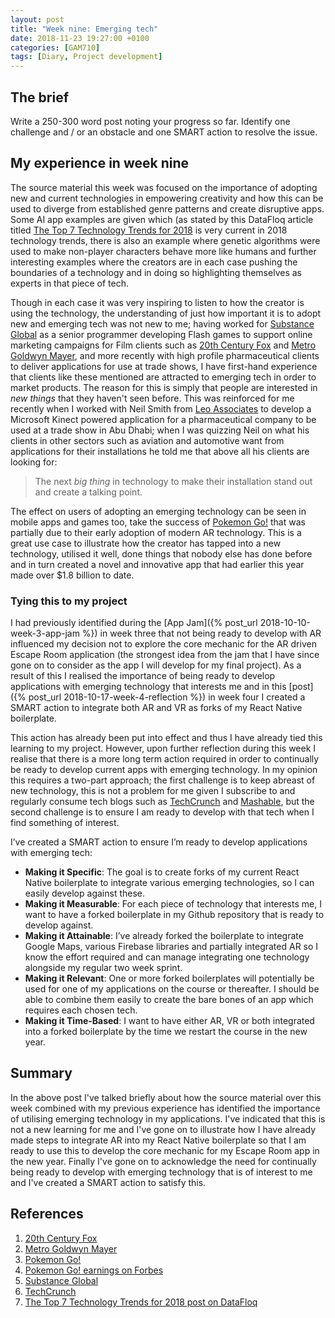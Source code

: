 ```yaml
---
layout: post
title: "Week nine: Emerging tech"
date: 2018-11-23 19:27:00 +0100
categories: [GAM710]
tags: [Diary, Project development]
---
```


## The brief

Write a 250-300 word post noting your progress so far. Identify one challenge and / or an obstacle and one SMART action to resolve the issue.

## My experience in week nine

The source material this week was focused on the importance of adopting new and current technologies in empowering creativity and how this can be used to diverge from established genre patterns and create disruptive apps. Some AI app examples are given which (as stated by this DataFloq article titled [The Top 7 Technology Trends for 2018](https://datafloq.com/read/the-top-7-technology-trends-for-2018/4085) is very current in 2018 technology trends, there is also an example where genetic algorithms were used to make non-player characters behave more like humans and further interesting examples where the creators are in each case pushing the boundaries of a technology and in doing so highlighting themselves as experts in that piece of tech.

Though in each case it was very inspiring to listen to how the creator is using the technology, the understanding of just how important it is to adopt new and emerging tech was not new to me; having worked for [Substance Global](https://www.substanceglobal.com) as a senior programmer developing Flash games to support online marketing campaigns for Film clients such as [20th Century Fox](http://www.fox.co.uk) and [Metro Goldwyn Mayer](https://www.mgm.com), and more recently with high profile pharmaceutical clients to deliver applications for use at trade shows, I have first-hand experience that clients like these mentioned are attracted to emerging tech in order to market products. The reason for this is simply that people are interested in *new things* that they haven't seen before. This was reinforced for me recently when I worked with Neil Smith from [Leo Associates](https://www.leoassociates.com) to develop a Microsoft Kinect powered application for a pharmaceutical company to be used at a trade show in Abu Dhabi; when I was quizzing Neil on what his clients in other sectors such as aviation and automotive want from applications for their installations he told me that above all his clients are looking for:

> The next *big thing* in technology to make their installation stand out and create a talking point.

The effect on users of adopting an emerging technology can be seen in mobile apps and games too, take the success of [Pokemon Go!](https://www.pokemon.com/uk/pokemon-video-games/pokemon-go) that was partially due to their early adoption of modern AR technology. This is a great use case to illustrate how the creator has tapped into a new technology, utilised it well, done things that nobody else has done before and in turn created a novel and innovative app that had earlier this year made over $1.8 billion to date.

### Tying this to my project

I had previously identified during the [App Jam]({% post_url 2018-10-10-week-3-app-jam %}) in week three that not being ready to develop with AR influenced my decision not to explore the core mechanic for the AR driven Escape Room application (the strongest idea from the jam that I have since gone on to consider as the app I will develop for my final project). As a result of this I realised the importance of being ready to develop applications with emerging technology that interests me and in this [post]({% post_url 2018-10-17-week-4-reflection %}) in week four I created a SMART action to integrate both AR and VR as forks of my React Native boilerplate.

This action has already been put into effect and thus I have already tied this learning to my project. However, upon further reflection during this week I realise that there is a more long term action required in order to continually be ready to develop current apps with emerging technology. In my opinion this requires a two-part approach; the first challenge is to keep abreast of new technology, this is not a problem for me given I subscribe to and regularly consume tech blogs such as [TechCrunch](https://www.techcrunch.com) and [Mashable](https://mashable.com), but the second challenge is to ensure I am ready to develop with that tech when I find something of interest.

I’ve created a SMART action to ensure I’m ready to develop applications with emerging tech:

- **Making it Specific**: The goal is to create forks of my current React Native boilerplate to integrate various emerging technologies, so I can easily develop against these.
- **Making it Measurable**: For each piece of technology that interests me, I want to have a forked boilerplate in my Github repository that is ready to develop against.
- **Making it Attainable**: I’ve already forked the boilerplate to integrate Google Maps, various Firebase libraries and partially integrated AR so I know the effort required and can manage integrating one technology alongside my regular two week sprint.
- **Making it Relevant**: One or more forked boilerplates will potentially be used for one of my applications on the course or thereafter. I should be able to combine them easily to create the bare bones of an app which requires each chosen tech.
- **Making it Time-Based**: I want to have either AR, VR or both integrated into a forked boilerplate by the time we restart the course in the new year.

## Summary

In the above post I've talked briefly about how the source material over this week combined with my previous experience has identified the importance of utilising emerging technology in my applications. I've indicated that this is not a new learning for me and I've gone on to illustrate how I have already made steps to integrate AR into my React Native boilerplate so that I am ready to use this to develop the core mechanic for my Escape Room app in the new year. Finally I've gone on to acknowledge the need for continually being ready to develop with emerging technology that is of interest to me and I've created a SMART action to satisfy this.

## References

1. [20th Century Fox](http://www.fox.co.uk)
2. [Metro Goldwyn Mayer](https://www.mgm.com)
3. [Pokemon Go!](https://www.pokemon.com/uk/pokemon-video-games/pokemon-go)
4. [Pokemon Go! earnings on Forbes](https://www.forbes.com/sites/insertcoin/2018/07/09/pokemon-go-has-made-1-8-billion-as-it-turns-two-years-old)
5. [Substance Global](https://www.substanceglobal.com)
6. [TechCrunch](https://www.techcrunch.com)
7. [The Top 7 Technology Trends for 2018 post on DataFloq](https://datafloq.com/read/the-top-7-technology-trends-for-2018/4085)
